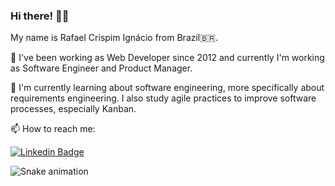 ### Hi there! 👋😄

My name is Rafael Crispim Ignácio from Brazil🇧🇷.

🔭 I've been working as Web Developer since 2012 and currently I'm working as Software Engineer and Product Manager.

🌱 I'm currently learning about software engineering, more specifically about requirements engineering. I also study agile practices to improve software processes, especially Kanban.

📫 How to reach me:

[![Linkedin Badge](https://img.shields.io/badge/-LinkedIn-blue?style=for-the-badge&logo=Linkedin&logoColor=white&link=https://www.linkedin.com/in/rafael-crispim-ignacio)](https://www.linkedin.com/in/rafael-crispim-ignacio)

<img src="https://raw.githubusercontent.com/rafaelign/rafaelign/output/snake.svg" alt="Snake animation" />

<!--
**rafaelign/rafaelign** is a ✨ _special_ ✨ repository because its `README.md` (this file) appears on your GitHub profile.

Here are some ideas to get you started:

- 🔭 I’m currently working on ...
- 🌱 I’m currently learning ...
- 👯 I’m looking to collaborate on ...
- 🤔 I’m looking for help with ...
- 💬 Ask me about ...
- 📫 How to reach me: ...
- 😄 Pronouns: ...
- ⚡ Fun fact: ...
-->
